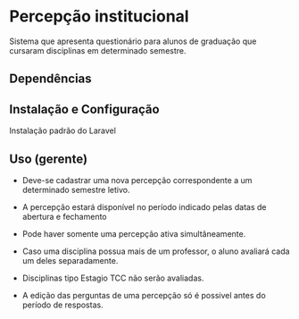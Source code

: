 # Percepção institucional

Sistema que apresenta questionário para alunos de graduação que cursaram disciplinas em determinado semestre.

## Dependências


## Instalação e Configuração

Instalação padrão do Laravel

## Uso (gerente)

* Deve-se cadastrar uma nova percepção correspondente a um determinado semestre letivo.
* A percepção estará disponível no período indicado pelas datas de abertura e fechamento
* Pode haver somente uma percepção ativa simultâneamente.

* Caso uma disciplina possua mais de um professor, o aluno avaliará cada um deles separadamente.
* Disciplinas tipo Estagio TCC não serão avaliadas.

* A edição das perguntas de uma percepção só é possivel antes do período de respostas.